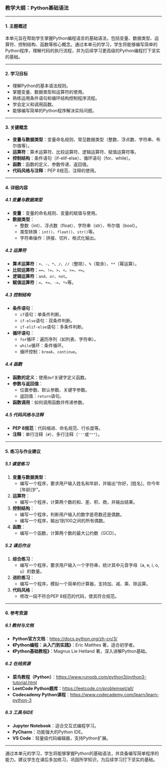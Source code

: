 ### 教学大纲：Python基础语法

---

#### 1. 主题概述
本单元旨在帮助学生掌握Python编程语言的基础语法，包括变量、数据类型、运算符、控制结构、函数等核心概念。通过本单元的学习，学生将能够编写简单的Python程序，理解代码的执行流程，并为后续学习更高级的Python编程打下坚实的基础。

---

#### 2. 学习目标
- 理解Python的基本语法规则。
- 掌握变量、数据类型和运算符的使用。
- 熟练运用条件语句和循环结构控制程序流程。
- 学会定义和调用函数。
- 能够编写简单的Python程序解决实际问题。

---

#### 3. 关键概念
- **变量与数据类型**：变量命名规则、常见数据类型（整数、浮点数、字符串、布尔值等）。
- **运算符**：算术运算符、比较运算符、逻辑运算符、赋值运算符等。
- **控制结构**：条件语句（if-elif-else）、循环语句（for、while）。
- **函数**：函数的定义、参数传递、返回值。
- **代码风格与注释**：PEP 8规范、注释的使用。

---

#### 4. 详细内容

##### 4.1 变量与数据类型
- **变量**：变量的命名规则、变量的赋值与使用。
- **数据类型**：
  - 整数（int）、浮点数（float）、字符串（str）、布尔值（bool）。
  - 类型转换：`int()`、`float()`、`str()`等。
  - 字符串操作：拼接、切片、格式化输出。

##### 4.2 运算符
- **算术运算符**：`+`、`-`、`*`、`/`、`//`（整除）、`%`（取余）、`**`（幂运算）。
- **比较运算符**：`==`、`!=`、`>`、`<`、`>=`、`<=`。
- **逻辑运算符**：`and`、`or`、`not`。
- **赋值运算符**：`=`、`+=`、`-=`、`*=`等。

##### 4.3 控制结构
- **条件语句**：
  - `if`语句：单条件判断。
  - `if-else`语句：双条件判断。
  - `if-elif-else`语句：多条件判断。
- **循环语句**：
  - `for`循环：遍历序列（如列表、字符串）。
  - `while`循环：条件循环。
  - 循环控制：`break`、`continue`。

##### 4.4 函数
- **函数的定义**：使用`def`关键字定义函数。
- **参数与返回值**：
  - 位置参数、默认参数、关键字参数。
  - 返回值：`return`语句。
- **函数调用**：如何调用函数并传递参数。

##### 4.5 代码风格与注释
- **PEP 8规范**：代码缩进、命名规范、行长度等。
- **注释**：单行注释（`#`）、多行注释（`'''`或`"""`）。

---

#### 5. 练习与作业建议

##### 5.1 课堂练习
1. **变量与数据类型**：
   - 编写一个程序，要求用户输入姓名和年龄，并输出“你好，[姓名]，你今年[年龄]岁”。
2. **运算符**：
   - 编写一个程序，计算两个数的和、差、积、商，并输出结果。
3. **控制结构**：
   - 编写一个程序，判断用户输入的数字是奇数还是偶数。
   - 编写一个程序，输出1到100之间的所有偶数。
4. **函数**：
   - 编写一个函数，计算两个数的最大公约数（GCD）。

##### 5.2 课后作业
1. **综合练习**：
   - 编写一个程序，要求用户输入一个字符串，统计其中元音字母（a, e, i, o, u）的数量。
2. **进阶练习**：
   - 编写一个程序，模拟一个简单的计算器，支持加、减、乘、除运算。
3. **代码风格**：
   - 修改一段不符合PEP 8规范的代码，使其符合规范。

---

#### 6. 参考资源

##### 6.1 教材与文档
- **Python官方文档**：https://docs.python.org/zh-cn/3/
- **《Python编程：从入门到实践》**：Eric Matthes 著，适合初学者。
- **《Python基础教程》**：Magnus Lie Hetland 著，深入讲解Python基础。

##### 6.2 在线资源
- **菜鸟教程（Python）**：https://www.runoob.com/python3/python3-tutorial.html
- **LeetCode Python题库**：https://leetcode.cn/problemset/all/
- **Codecademy Python课程**：https://www.codecademy.com/learn/learn-python-3

##### 6.3 工具与IDE
- **Jupyter Notebook**：适合交互式编程学习。
- **PyCharm**：功能强大的Python IDE。
- **VS Code**：轻量级代码编辑器，支持Python扩展。

---

通过本单元的学习，学生将能够掌握Python的基础语法，并具备编写简单程序的能力。建议学生在课后多加练习，巩固所学知识，为后续学习打下坚实的基础。